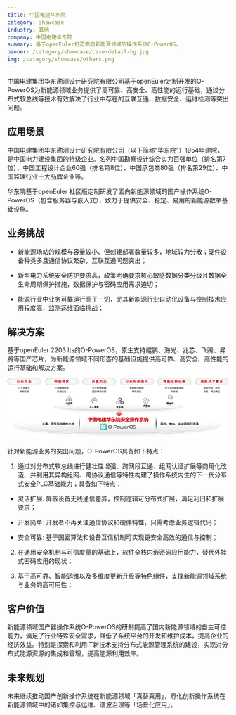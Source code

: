 ```yaml
---
title: 中国电建华东院
category: showcase
industry: 其他
company: 中国电建华东院
summary: 基于openEuler打造面向新能源领域的操作系统O-PowerOS。
banner: /category/showcase/case-detail-bg.jpg
img: /category/showcase/others.png
---
```


中国电建集团华东勘测设计研究院有限公司基于openEuler定制开发的O-PowerOS为新能源领域业务提供了高可靠、高安全、高性能的运行基础，通过分布式软总线等技术有效解决了行业中存在的互联互通、数据安全、运维检测等突出问题。

## 应用场景

中国电建集团华东勘测设计研究院有限公司（以下简称“华东院”）1954年建院， 是中国电力建设集团的特级企业。名列中国勘察设计综合实力百强单位（排名第7位）、中国工程设计企业60强（排名第8位）、中国承包商80强（排名第29位）、中国监理行业十大品牌企业等。

华东院基于openEuler 社区版定制研发了面向新能源领域的国产操作系统O-PowerOS（包含服务器与嵌入式），致力于提供安全、稳定、易用的新能源数字基础设施。

## 业务挑战

- 新能源场站的规模与容量较小、但创建部署数量较多，地域较为分散；硬件设备种类多且通信协议繁杂，互联互通问题突出；

- 新型电力系统安全防护要求高，政策明确要求核心敏感数据分类分级且数据全生命周期保护措施，数据保护与密码应用需求迫切；

- 能源行业中业务可靠运行高于一切，尤其新能源行业自动化设备与控制技术应用程度高，监测运维面临挑战；


## 解决方案

基于openEuler 2203 lts的O-PowerOS，原生支持鲲鹏、海光、兆芯、飞腾、昇腾等国产芯片，为新能源领域不同形态的基础设施提供高可靠、高安全、高性能的运行基础和解决方案。


<div class="case-img"><img src="./xh.png"/></div>

针对新能源业务的突出问题，O-PowerOS具备如下特点：

1. 通过对分布式软总线进行健壮性增强、跨网段互通、组网认证扩展等商用化改造、并利用其异构组网、跨协议通信等特性构建了操作系统内生的下一代分布式安全PLC基础能力；具备如下特点：

  - 灵活扩展: 屏蔽设备无线通信差异，控制逻辑可分布式扩展，满足利旧和扩展要求；

  - 开发简单: 开发者不再关注通信协议和硬件特性，只需考虑业务逻辑代码；

  -  安全可靠: 基于国密算法和设备互信机制可实现更安全高效的通信与控制；

2. 在通用安全机制与可信度量的基础上，软件全栈内嵌密码应用能力，替代外挂式密码应用的现状；

3. 基于高可靠、智能运维以及多维度更新升级等特色组件，支撑新能源领域系统与业务的高可用性；

## 客户价值

新能源领域国产器操作系统O-PowerOS的研制提高了国内新能源领域的自主可控能力，满足了行业特殊安全需求，降低了系统平台的开发和维护成本，提高企业的经济效益。特别是探索和利用IT新技术支持分布式能源管理系统的建设，实现对分布式能源资源的集成和管理，提高能源利用效率。

## 未来规划

未来继续推动国产创新操作系统在新能源领域「真替真用」，孵化创新操作系统在新能源领域中的诸如集控与运维、谐波治理等「场景化应用」。

